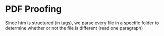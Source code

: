 # PDF Proofing

Since htm is structured (in tags), we parse every file in a specific folder to determine whether or not the file is different (read one paragraph)